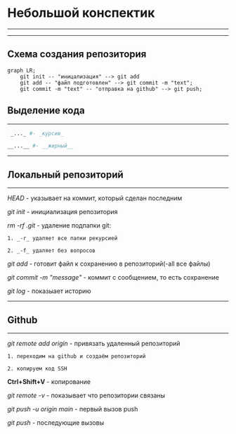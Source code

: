 # Небольшой конспектик 
---


---
## Схема создания репозитория


```mermaid
graph LR;
    git init -- "иницализация" --> git add
    git add -- "файл подготовлен" --> git commit -m "text";
    git commit -m "text" -- "отправка на github" --> git push;
```


## Выделение кода

---
```bash
 _..._ #- _курсив_

__...__ #- __жирный__
```

---

## Локальный репозиторий

---

_HEAD_ - указывает на коммит, который сделан последним

_git init_ - инициализация репозитория  

_rm -rf .git_ - удаление подпапки git:  

    1. _-r_ удаляет все папки рекурсией  

    2. _-f_ удаляет без вопросов  

_git add_ - готовит файл к сохранению в репозиторий(-all все файлы)  

_git commit -m "message"_ - коммит с сообщением, то есть сохранение    

_git log_ - показыает историю 

---

## Github

---

_git remote add origin_ - привязать удаленный репозиторий  

    1. переходим на github и создаём репозиторий  

    2. копируем код SSH   

**Ctrl+Shift+V** - копирование  

_git remote -v_ - показывает что репозитории связаны  

_git push -u origin main_ - первый вызов push   

_git push_ - последующие вызовы  

